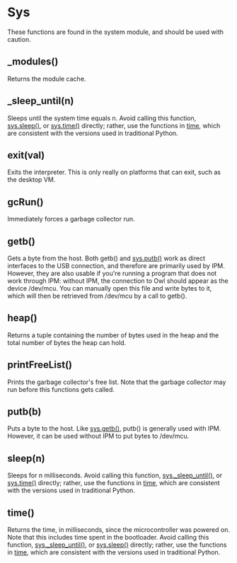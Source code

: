 # Sys

These functions are found in the system module, and should be used with caution.

_modules()
-----------

Returns the module cache.

_sleep_until(n)
-----------------

Sleeps until the system time equals n. Avoid calling this function, [sys.sleep()](#sleepn), or [sys.time()](#time) directly; rather, use the functions in [time](Time "wikilink"), which are consistent with the versions used in traditional Python.

exit(val)
---------

Exits the interpreter. This is only really on platforms that can exit, such as the desktop VM.

gcRun()
-------

Immediately forces a garbage collector run.

getb()
------

Gets a byte from the host. Both getb() and [sys.putb()](#putbb) work as direct interfaces to the USB connection, and therefore are primarily used by IPM. However, they are also usable if you're running a program that does not work through IPM: without IPM, the connection to Owl should appear as the device /dev/mcu. You can manually open this file and write bytes to it, which will then be retrieved from /dev/mcu by a call to getb().

heap()
------

Returns a tuple containing the number of bytes used in the heap and the total number of bytes the heap can hold.

printFreeList()
---------------

Prints the garbage collector's free list. Note that the garbage collector may run before this functions gets called.

putb(b)
-------

Puts a byte to the host. Like [sys.getb()](#getb), putb() is generally used with IPM. However, it can be used without IPM to put bytes to /dev/mcu.

sleep(n)
--------

Sleeps for n milliseconds. Avoid calling this function, [sys._sleep_until()](#_sleep_untiln), or [sys.time()](#time) directly; rather, use the functions in [time](Time "wikilink"), which are consistent with the versions used in traditional Python.

time()
------

Returns the time, in milliseconds, since the microcontroller was powered on. Note that this includes time spent in the bootloader. Avoid calling this function, [sys._sleep_until()](#_sleep_untiln), or [sys.sleep()](#sleepn) directly; rather, use the functions in [time](Time "wikilink"), which are consistent with the versions used in traditional Python.